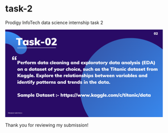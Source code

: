 # task-2
Prodigy InfoTech data science internship task 2

![image alt](https://github.com/AryanChaudhary23/task-2/blob/5268f13c3fec922b95ebfe0f22e27f6040614776/task%202.png)

Thank you for reviewing my submission!
